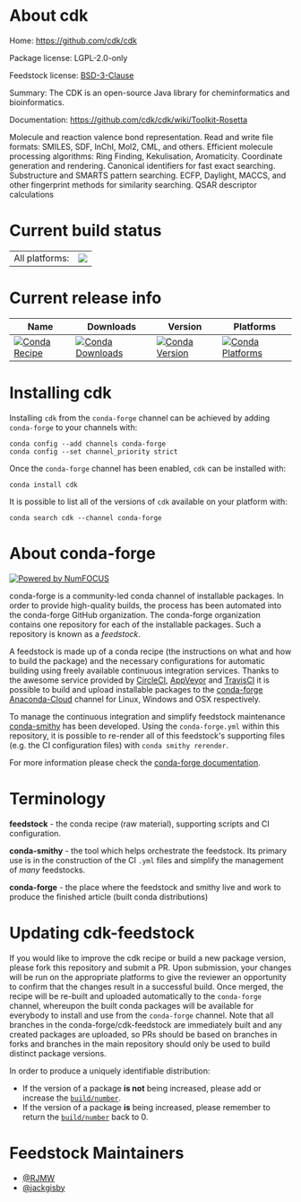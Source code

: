 About cdk
=========

Home: https://github.com/cdk/cdk

Package license: LGPL-2.0-only

Feedstock license: [BSD-3-Clause](https://github.com/conda-forge/cdk-feedstock/blob/master/LICENSE.txt)

Summary: The CDK is an open-source Java library for cheminformatics and bioinformatics.

Documentation: https://github.com/cdk/cdk/wiki/Toolkit-Rosetta

Molecule and reaction valence bond representation.
Read and write file formats: SMILES, SDF, InChI, Mol2, CML, and others.
Efficient molecule processing algorithms: Ring Finding, Kekulisation, Aromaticity.
Coordinate generation and rendering.
Canonical identifiers for fast exact searching.
Substructure and SMARTS pattern searching.
ECFP, Daylight, MACCS, and other fingerprint methods for similarity searching.
QSAR descriptor calculations


Current build status
====================


<table><tr><td>All platforms:</td>
    <td>
      <a href="https://dev.azure.com/conda-forge/feedstock-builds/_build/latest?definitionId=13974&branchName=master">
        <img src="https://dev.azure.com/conda-forge/feedstock-builds/_apis/build/status/cdk-feedstock?branchName=master">
      </a>
    </td>
  </tr>
</table>

Current release info
====================

| Name | Downloads | Version | Platforms |
| --- | --- | --- | --- |
| [![Conda Recipe](https://img.shields.io/badge/recipe-cdk-green.svg)](https://anaconda.org/conda-forge/cdk) | [![Conda Downloads](https://img.shields.io/conda/dn/conda-forge/cdk.svg)](https://anaconda.org/conda-forge/cdk) | [![Conda Version](https://img.shields.io/conda/vn/conda-forge/cdk.svg)](https://anaconda.org/conda-forge/cdk) | [![Conda Platforms](https://img.shields.io/conda/pn/conda-forge/cdk.svg)](https://anaconda.org/conda-forge/cdk) |

Installing cdk
==============

Installing `cdk` from the `conda-forge` channel can be achieved by adding `conda-forge` to your channels with:

```
conda config --add channels conda-forge
conda config --set channel_priority strict
```

Once the `conda-forge` channel has been enabled, `cdk` can be installed with:

```
conda install cdk
```

It is possible to list all of the versions of `cdk` available on your platform with:

```
conda search cdk --channel conda-forge
```


About conda-forge
=================

[![Powered by
NumFOCUS](https://img.shields.io/badge/powered%20by-NumFOCUS-orange.svg?style=flat&colorA=E1523D&colorB=007D8A)](https://numfocus.org)

conda-forge is a community-led conda channel of installable packages.
In order to provide high-quality builds, the process has been automated into the
conda-forge GitHub organization. The conda-forge organization contains one repository
for each of the installable packages. Such a repository is known as a *feedstock*.

A feedstock is made up of a conda recipe (the instructions on what and how to build
the package) and the necessary configurations for automatic building using freely
available continuous integration services. Thanks to the awesome service provided by
[CircleCI](https://circleci.com/), [AppVeyor](https://www.appveyor.com/)
and [TravisCI](https://travis-ci.com/) it is possible to build and upload installable
packages to the [conda-forge](https://anaconda.org/conda-forge)
[Anaconda-Cloud](https://anaconda.org/) channel for Linux, Windows and OSX respectively.

To manage the continuous integration and simplify feedstock maintenance
[conda-smithy](https://github.com/conda-forge/conda-smithy) has been developed.
Using the ``conda-forge.yml`` within this repository, it is possible to re-render all of
this feedstock's supporting files (e.g. the CI configuration files) with ``conda smithy rerender``.

For more information please check the [conda-forge documentation](https://conda-forge.org/docs/).

Terminology
===========

**feedstock** - the conda recipe (raw material), supporting scripts and CI configuration.

**conda-smithy** - the tool which helps orchestrate the feedstock.
                   Its primary use is in the construction of the CI ``.yml`` files
                   and simplify the management of *many* feedstocks.

**conda-forge** - the place where the feedstock and smithy live and work to
                  produce the finished article (built conda distributions)


Updating cdk-feedstock
======================

If you would like to improve the cdk recipe or build a new
package version, please fork this repository and submit a PR. Upon submission,
your changes will be run on the appropriate platforms to give the reviewer an
opportunity to confirm that the changes result in a successful build. Once
merged, the recipe will be re-built and uploaded automatically to the
`conda-forge` channel, whereupon the built conda packages will be available for
everybody to install and use from the `conda-forge` channel.
Note that all branches in the conda-forge/cdk-feedstock are
immediately built and any created packages are uploaded, so PRs should be based
on branches in forks and branches in the main repository should only be used to
build distinct package versions.

In order to produce a uniquely identifiable distribution:
 * If the version of a package **is not** being increased, please add or increase
   the [``build/number``](https://docs.conda.io/projects/conda-build/en/latest/resources/define-metadata.html#build-number-and-string).
 * If the version of a package **is** being increased, please remember to return
   the [``build/number``](https://docs.conda.io/projects/conda-build/en/latest/resources/define-metadata.html#build-number-and-string)
   back to 0.

Feedstock Maintainers
=====================

* [@RJMW](https://github.com/RJMW/)
* [@jackgisby](https://github.com/jackgisby/)

